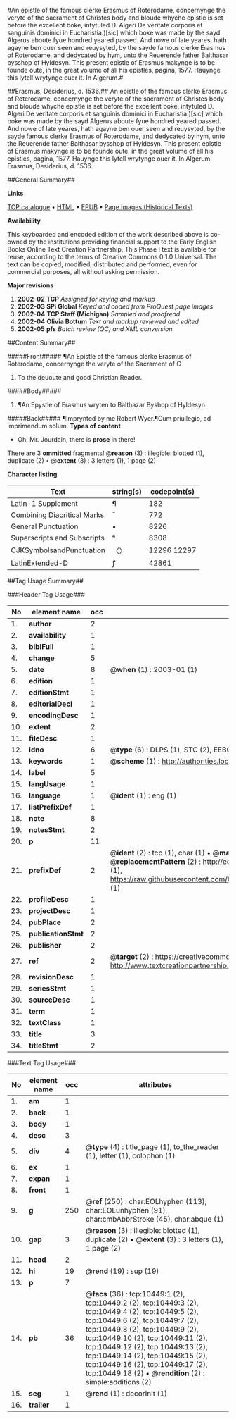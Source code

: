 #An epistle of the famous clerke Erasmus of Roterodame, concernynge the veryte of the sacrament of Christes body and bloude whyche epistle is set before the excellent boke, intytuled D. Algeri De veritate corporis et sanguinis dominici in Eucharistia.)[sic] which boke was made by the sayd Algerus aboute fyue hondred yeared passed. And nowe of late yeares, hath agayne ben ouer seen and reuysyted, by the sayde famous clerke Erasmus of Roterodame, and dedycated by hym, unto the Reuerende father Balthasar bysshop of Hyldesyn. This present epistle of Erasmus makynge is to be founde oute, in the great volume of all his epistles, pagina, 1577. Hauynge this lytell wrytynge ouer it. In Algerum.#

##Erasmus, Desiderius, d. 1536.##
An epistle of the famous clerke Erasmus of Roterodame, concernynge the veryte of the sacrament of Christes body and bloude whyche epistle is set before the excellent boke, intytuled D. Algeri De veritate corporis et sanguinis dominici in Eucharistia.)[sic] which boke was made by the sayd Algerus aboute fyue hondred yeared passed. And nowe of late yeares, hath agayne ben ouer seen and reuysyted, by the sayde famous clerke Erasmus of Roterodame, and dedycated by hym, unto the Reuerende father Balthasar bysshop of Hyldesyn. This present epistle of Erasmus makynge is to be founde oute, in the great volume of all his epistles, pagina, 1577. Hauynge this lytell wrytynge ouer it. In Algerum.
Erasmus, Desiderius, d. 1536.

##General Summary##

**Links**

[TCP catalogue](http://www.ota.ox.ac.uk/tcp/)  • 
[HTML](http://tei.it.ox.ac.uk/tcp/Texts-HTML/free/A00/A00376.html)  • 
[EPUB](http://tei.it.ox.ac.uk/tcp/Texts-EPUB/free/A00/A00376.epub) • 
[Page images (Historical Texts)](https://data.historicaltexts.jisc.ac.uk/view?pubId=eebo-99845544e&pageId=eebo-99845544e-10449-1)

**Availability**

This keyboarded and encoded edition of the
	       work described above is co-owned by the institutions
	       providing financial support to the Early English Books
	       Online Text Creation Partnership. This Phase I text is
	       available for reuse, according to the terms of Creative
	       Commons 0 1.0 Universal. The text can be copied,
	       modified, distributed and performed, even for
	       commercial purposes, all without asking permission.

**Major revisions**

1. __2002-02__ __TCP__ *Assigned for keying and markup*
1. __2002-03__ __SPi Global__ *Keyed and coded from ProQuest page images*
1. __2002-04__ __TCP Staff (Michigan)__ *Sampled and proofread*
1. __2002-04__ __Olivia Bottum__ *Text and markup reviewed and edited*
1. __2002-05__ __pfs__ *Batch review (QC) and XML conversion*

##Content Summary##

#####Front#####
¶An Epistle of the famous clerke Erasmus of Roterodame, concernynge the veryte of the Sacrament of C
1. To the deuoute and good Christian Reader.

#####Body#####

1. ¶An Epystle of Erasmus wryten to Balthazar Byshop of Hyldesyn.

#####Back#####
¶Imprynted by me Robert Wyer.¶Cum priuilegio, ad imprimendum solum.
**Types of content**

  * Oh, Mr. Jourdain, there is **prose** in there!

There are 3 **ommitted** fragments! 
 @__reason__ (3) : illegible: blotted (1), duplicate (2)  •  @__extent__ (3) : 3 letters (1), 1 page (2)

**Character listing**


|Text|string(s)|codepoint(s)|
|---|---|---|
|Latin-1 Supplement|¶|182|
|Combining             Diacritical Marks|̄|772|
|General Punctuation|•|8226|
|Superscripts             and Subscripts|⁴|8308|
|CJKSymbolsandPunctuation|〈〉|12296 12297|
|LatinExtended-D|ꝭ|42861|

##Tag Usage Summary##

###Header Tag Usage###

|No|element name|occ|attributes|
|---|---|---|---|
|1.|__author__|2||
|2.|__availability__|1||
|3.|__biblFull__|1||
|4.|__change__|5||
|5.|__date__|8| @__when__ (1) : 2003-01 (1)|
|6.|__edition__|1||
|7.|__editionStmt__|1||
|8.|__editorialDecl__|1||
|9.|__encodingDesc__|1||
|10.|__extent__|2||
|11.|__fileDesc__|1||
|12.|__idno__|6| @__type__ (6) : DLPS (1), STC (2), EEBO-CITATION (1), PROQUEST (1), VID (1)|
|13.|__keywords__|1| @__scheme__ (1) : http://authorities.loc.gov/ (1)|
|14.|__label__|5||
|15.|__langUsage__|1||
|16.|__language__|1| @__ident__ (1) : eng (1)|
|17.|__listPrefixDef__|1||
|18.|__note__|8||
|19.|__notesStmt__|2||
|20.|__p__|11||
|21.|__prefixDef__|2| @__ident__ (2) : tcp (1), char (1)  •  @__matchPattern__ (2) : ([0-9\-]+):([0-9IVX]+) (1), (.+) (1)  •  @__replacementPattern__ (2) : http://eebo.chadwyck.com/downloadtiff?vid=$1&page=$2 (1), https://raw.githubusercontent.com/textcreationpartnership/Texts/master/tcpchars.xml#$1 (1)|
|22.|__profileDesc__|1||
|23.|__projectDesc__|1||
|24.|__pubPlace__|2||
|25.|__publicationStmt__|2||
|26.|__publisher__|2||
|27.|__ref__|2| @__target__ (2) : https://creativecommons.org/publicdomain/zero/1.0/ (1), http://www.textcreationpartnership.org/docs/. (1)|
|28.|__revisionDesc__|1||
|29.|__seriesStmt__|1||
|30.|__sourceDesc__|1||
|31.|__term__|1||
|32.|__textClass__|1||
|33.|__title__|3||
|34.|__titleStmt__|2||


###Text Tag Usage###

|No|element name|occ|attributes|
|---|---|---|---|
|1.|__am__|1||
|2.|__back__|1||
|3.|__body__|1||
|4.|__desc__|3||
|5.|__div__|4| @__type__ (4) : title_page (1), to_the_reader (1), letter (1), colophon (1)|
|6.|__ex__|1||
|7.|__expan__|1||
|8.|__front__|1||
|9.|__g__|250| @__ref__ (250) : char:EOLhyphen (113), char:EOLunhyphen (91), char:cmbAbbrStroke (45), char:abque (1)|
|10.|__gap__|3| @__reason__ (3) : illegible: blotted (1), duplicate (2)  •  @__extent__ (3) : 3 letters (1), 1 page (2)|
|11.|__head__|2||
|12.|__hi__|19| @__rend__ (19) : sup (19)|
|13.|__p__|7||
|14.|__pb__|36| @__facs__ (36) : tcp:10449:1 (2), tcp:10449:2 (2), tcp:10449:3 (2), tcp:10449:4 (2), tcp:10449:5 (2), tcp:10449:6 (2), tcp:10449:7 (2), tcp:10449:8 (2), tcp:10449:9 (2), tcp:10449:10 (2), tcp:10449:11 (2), tcp:10449:12 (2), tcp:10449:13 (2), tcp:10449:14 (2), tcp:10449:15 (2), tcp:10449:16 (2), tcp:10449:17 (2), tcp:10449:18 (2)  •  @__rendition__ (2) : simple:additions (2)|
|15.|__seg__|1| @__rend__ (1) : decorInit (1)|
|16.|__trailer__|1||
